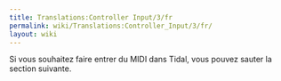 ```yaml
---
title: Translations:Controller Input/3/fr
permalink: wiki/Translations:Controller_Input/3/fr/
layout: wiki
---
```


Si vous souhaitez faire entrer du MIDI dans Tidal, vous pouvez sauter la
section suivante.
